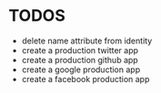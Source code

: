 # TODOS

* delete name attribute from identity
* create a production twitter app
* create a production github app
* create a google production app
* create a facebook production app